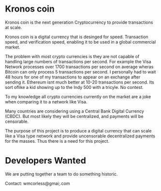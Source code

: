 # Kronos coin
Kronos coin is the next generation Cryptocurrency to provide transactions at scale.

Kronos coin is a digital currency that is desinged for speed. Transaction speed, and verification speed, enabling it to be used in a global commercial market.

The problem with most crypto currencies is they are not capable of handling large numbers of transactions per second. For example the Visa Network processes over 1700 transactions per second on average wheras Bitcoin can only process 5 transactions per second. I personally had to wait 48 hours for one of my transactions to appear on an exchange after sending it. Ethereum isnt much better at 10-20 transactions per second. Its sort oflike a kid showing up to the Indy 500 with a tricyle. No contest. 

To my knowledge all crypto currencies currently on the market are a joke when comparing it to a network like Visa.

Many countries are considering using a Central Bank Digital Currency (CBDC). But most likely they will be centralized, and payments will be censorable. 

The purpose of this project is to produce a digital currency that can scale like a Visa type network and provide uncensorable decentralized payments for the masses. Thus there is a need for this project.

# Developers Wanted

We are putting together a team to do something historic.

Contact: wmcorless@gmai;.com
